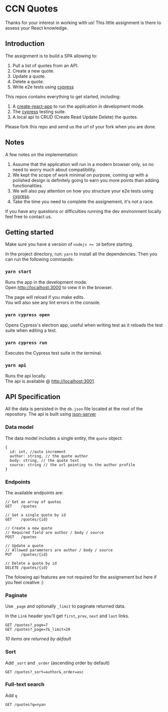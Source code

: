 # CCN Quotes

Thanks for your interest in working with us! This little assignment is there to assess your React knowledge.

## Introduction

The assignment is to build a SPA allowing to:

1. Pull a list of quotes from an API.
2. Create a new quote.
3. Update a quote.
4. Delete a quote.
5. Write e2e tests using [cypress](https://www.cypress.io)

This repos contains everything to get started, including:

1. A [create-react-app](https://facebook.github.io/create-react-app/docs/) to run the application in development mode.
2. The [cypress](https://www.cypress.io/) testing suite.
3. A local api to CRUD (Create Read Update Delete) the quotes.

Please fork this repo and send us the url of your fork when you are done.

## Notes

A few notes on the implementation:

1. Assume that the application will run in a modern browser only, so no need to worry much about compatibility.
2. We kept the scope of work minimal on purpose, coming up with a polished design is definitely going to earn you more points than adding functionalities.
3. We will also pay attention on how you structure your e2e tests using [cypress](https://www.cypress.io).
4. Take the time you need to complete the assignement, it's not a race.

If you have any questions or difficulties running the dev environment locally feel free to contact us.

## Getting started

Make sure you have a version of `nodejs >= 10` before starting.

In the project directory, run: `yarn` to install all the dependencies. Then you can run the following commands:

### `yarn start`

Runs the app in the development mode.<br>
Open [http://localhost:3000](http://localhost:3000) to view it in the browser.

The page will reload if you make edits.<br>
You will also see any lint errors in the console.

### `yarn cypress open`

Opens Cypress's electron app, useful when writing test as it reloads the test suite when editing a test.

### `yarn cypress run`

Executes the Cypress test suite in the terminal.

### `yarn api`

Runs the api locally.<br>
The api is available @ [http://localhost:3001](http://localhost:3001).

## API Specification

All the data is persisted in the `db.json` file located at the root of the repository. The api is built using [json-server](https://github.com/typicode/json-server)

### Data model

The data model includes a single entity, the `quote` object:

```
{
  id: int, //auto increment
  author: string, // the quote author
  body: string, // the quote text
  source: string // the url pointing to the author profile
}
```

### Endpoints

The available endpoints are:

```
// Get an array of quotes
GET    /quotes

// Get a single quote by id
GET    /quotes/{id}

// Create a new quote
// Required field are author / body / source
POST   /quotes

// Update a quote
// Allowed parameters are author / body / source
PUT    /quotes/{id}

// Delete a quote by id
DELETE /quotes/{id}
```

The folowing api features are not required for the assignement but here if you feel creative :)

### Paginate

Use `_page` and optionally `_limit` to paginate returned data.

In the `Link` header you'll get `first`, `prev`, `next` and `last` links.

```
GET /quotes?_page=7
GET /quotes?_page=7&_limit=20
```

_10 items are returned by default_

### Sort

Add `_sort` and `_order` (ascending order by default)

```
GET /quotes?_sort=author&_order=asc
```

### Full-text search

Add `q`

```
GET /quotes?q=nyan
```
